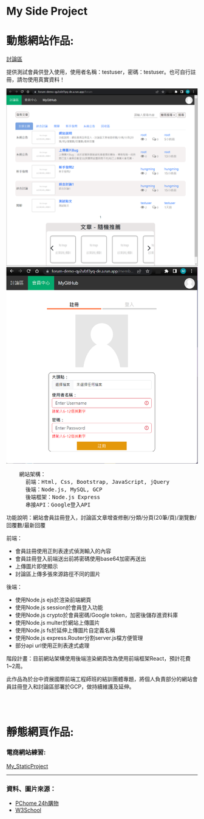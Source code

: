 # My Side Project
  <h1>動態網站作品:</h1>
    <p><a href="https://forum-demo-qy2ufzf3yq-de.a.run.app">討論區</a></p>
    <p>提供測試會員供登入使用，使用者名稱：testuser，密碼：testuser。也可自行註冊，請勿使用真實資料！</p>
    <img src="https://github.com/Ming-HC/Side_Project_Demo/blob/2c5ee9952c1ae07120330b8a1eda0d1b2ecfec1a/forum_index.png" alt="forum_index_image" />
    <img src="https://github.com/Ming-HC/Side_Project_Demo/blob/542217121c587f8c51f5830610f06df68ddd5047/login.png" alt="login_page_image" />
    <pre>
    網站架構：
      前端：Html, Css, Bootstrap, JavaScript, jQuery
      後端：Node.js, MySQL, GCP
      後端框架：Node.js Express
      串接API：Google登入API</pre>
    <p>功能說明：網站會員註冊登入，討論區文章增查修刪/分類/分頁(20筆/頁)/瀏覽數/回覆數/最新回覆</p>
    <span>前端：</span>
    <ul>
      <li>會員註冊使用正則表達式偵測輸入的內容</li>
      <li>會員註冊登入前端送出前將密碼使用base64加密再送出</li>
      <li>上傳圖片即使顯示</li>
      <li>討論區上傳多張來源路徑不同的圖片</li>
    </ul>
    <span>後端：</span>
    <ul>
      <li>使用Node.js ejs於渲染前端網頁</li>
      <li>使用Node.js session於會員登入功能</li>
      <li>使用Node.js crypto於會員密碼/Google token，加密後儲存進資料庫</li>
      <li>使用Node.js multer於網站上傳圖片</li>
      <li>使用Node.js fs於延伸上傳圖片自定義名稱</li>
      <li>使用Node.js express.Router分割server.js檔方便管理</li>
      <li>部分api url使用正則表達式處理</li>
    </ul>
    <p>階段計畫：目前網站架構使用後端渲染網頁改為使用前端框架React，預計花費1~2周。</p>
    <p>此作品為於台中資展國際前端工程師班的結訓團體專題，將個人負責部分的網站會員註冊登入和討論區部署於GCP，做持續維護及延伸。</p>
  <br />
  <br />
  <h1>靜態網頁作品:</h1>
    <h3>電商網站練習: </h3>
    <p><a href="https://ming-hc.github.io/Side_Project_Demo/MFEE35_StaticProject/">My_StaticProject</a></p>
  <hr />
  <h3>資料、圖片來源：</h3>
  <ul>
    <li><a href="https://24h.pchome.com.tw/">PChome 24h購物</a></li>
    <li><a href="https://www.w3schools.com/">W3School</a></li>
  </ul>
